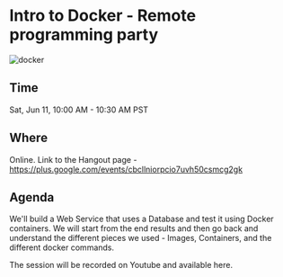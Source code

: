<meta property="og:title" content="Intro to Docker - Remote programming party" />
<meta property="og:image" content="http://www.dwmkerr.com/content/images/2016/04/Flow.png" />

<meta name="twitter:title" content="Hello World in Go - Remote pair programming party">
<meta name="twitter:creator" content="@oreng">
<meta name="twitter:image:src" content="https://oren.github.io/images/go.jpg">

# Intro to Docker - Remote programming party

![docker](http://www.dwmkerr.com/content/images/2016/04/Flow.png)

## Time
Sat, Jun 11, 10:00 AM - 10:30 AM PST

## Where
Online. Link to the Hangout page -  https://plus.google.com/events/cbcllniorpcio7uvh50csmcg2gk

## Agenda
We'll build a Web Service that uses a Database and test it using Docker containers. We will start from the end results and then go back and understand the different pieces we used - Images, Containers, and the different docker commands.

The session will be recorded on Youtube and available here.

